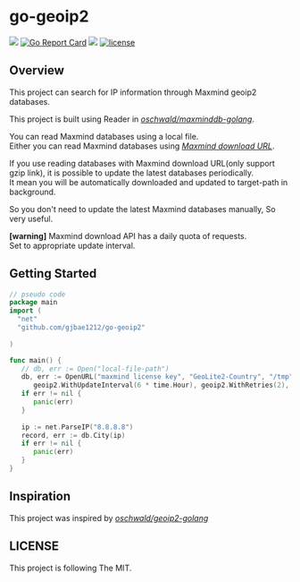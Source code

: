 # go-geoip2
<p align="left">
<a href="https://hits.seeyoufarm.com"/><img src="https://hits.seeyoufarm.com/api/count/incr/badge.svg?url=https%3A%2F%2Fgithub.com%2Fgjbae1212%2Fgo-geoip2"/></a>
<a href="https://goreportcard.com/report/github.com/gjbae1212/go-geoip2"><img src="https://goreportcard.com/badge/github.com/gjbae1212/go-geoip2" alt="Go Report Card" /></a>
<a href="https://godoc.org/github.com/gjbae1212/go-geoip2"><img src="https://img.shields.io/badge/godoc-reference-5272B4"/></a>
<a href="/LICENSE"><img src="https://img.shields.io/badge/license-MIT-GREEN.svg" alt="license" /></a>
</p>

## Overview
This project can search for IP information through Maxmind geoip2 databases.  

This project is built using Reader in [*oschwald/maxminddb-golang*](https://github.com/oschwald/maxminddb-golang).  

You can read Maxmind databases using a local file.  
Either you can read Maxmind databases using  [*Maxmind download URL*](https://dev.maxmind.com/geoip/geoipupdate/#Direct_Downloads).  
   
If you use reading databases with Maxmind download URL(only support gzip link), it is possible to update the latest databases periodically.   
It mean you will be automatically downloaded and updated to target-path in background.  
     
So you don't need to update the latest Maxmind databases manually, So very useful.
 
**[warning]** 
Maxmind download API has a daily quota of requests.  
Set to appropriate update interval.  
  
## Getting Started
```go
// pseudo code
package main
import (
  "net"
  "github.com/gjbae1212/go-geoip2"
  
)

func main() {
   // db, err := Open("local-file-path")
   db, err := OpenURL("maxmind license key", "GeoLite2-Country", "/tmp",
      geoip2.WithUpdateInterval(6 * time.Hour), geoip2.WithRetries(2), geoip2.WithSuccessFunc(func(){}),...)
   if err != nil {
   	  panic(err)
   }
   
   ip := net.ParseIP("8.8.8.8")
   record, err := db.City(ip)
   if err != nil {
      panic(err)
   }
}
```
## Inspiration
This project was inspired by [*oschwald/geoip2-golang*](https://github.com/oschwald/geoip2-golang) 

## LICENSE
This project is following The MIT.
